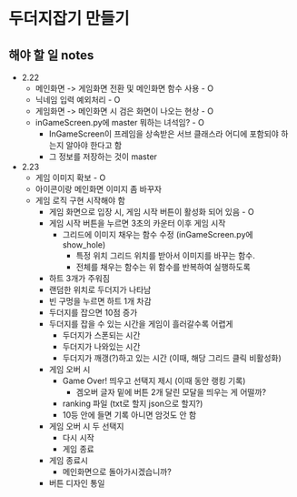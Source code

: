 # 두더지잡기 만들기

## 해야 할 일 notes
- 2.22
    - 메인화면 -> 게임화면 전환 및 메인화면 함수 사용 - O
    - 닉네임 입력 예외처리 - O
    - 게임화면 -> 메인화면 시 검은 화면이 나오는 현상 - O
    - inGameScreen.py에 master 뭐하는 녀석임? - O
        - InGameScreen이 프레임을 상속받은 서브 클래스라 어디에 포함되야 하는지 알아야 한다고 함
        - 그 정보를 저장하는 것이 master 
- 2.23
    - 게임 이미지 확보 - O
    - 아이콘이랑 메인화면 이미지 좀 바꾸자
    - 게임 로직 구현 시작해야 함
        - 게임 화면으로 입장 시, 게임 시작 버튼이 활성화 되어 있음 - O
        - 게임 시작 버튼을 누르면 3초의 카운터 이후 게임 시작
            - 그리드에 이미지 채우는 함수 수정 (inGameScreen.py에 show_hole)
                - 특정 위치 그리드 위치를 받아서 이미지를 바꾸는 함수.
                - 전체를 채우는 함수는 위 함수를 반복하여 실행하도록
        - 하트 3개가 주워짐
        - 랜덤한 위치로 두더지가 나타남
        - 빈 구멍을 누르면 하트 1개 차감
        - 두더지를 잡으면 10점 증가
        - 두더지를 잡을 수 있는 시간을 게임이 흘러갈수록 어렵게
            - 두더지가 스폰되는 시간
            - 두더지가 나와있는 시간
            - 두더지가 깨갱(?)하고 있는 시간 (이때, 해당 그리드 클릭 비활성화)
        - 게임 오버 시 
            - Game Over! 띄우고 선택지 제시 (이때 동안 랭킹 기록)
                - 겜오버 글자 밑에 버튼 2개 달린 모달을 띄우는 게 어떨까?
            - ranking 파일 (txt로 할지 json으로 할지?)
            - 10등 안에 들면 기록 아니면 암것도 안 함
        - 게임 오버 시 두 선택지
            - 다시 시작
            - 게임 종료 
        - 게임 종료시 
            - 메인화면으로 돌아가시겠습니까?
        - 버튼 디자인 통일
